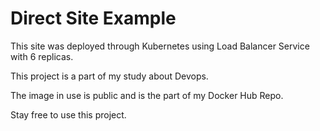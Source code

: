 # Direct Site Example

This site was deployed through Kubernetes using Load Balancer Service with 6 replicas.

This project is a part of my study about Devops. 

The image in use is public and is the part of my Docker Hub Repo. 

Stay free to use this project. 